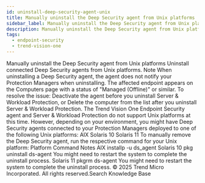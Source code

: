 ```yaml
---
id: uninstall-deep-security-agent-unix
title: Manually uninstall the Deep Security agent from Unix platforms
sidebar_label: Manually uninstall the Deep Security agent from Unix platforms
description: Manually uninstall the Deep Security agent from Unix platforms
tags:
  - endpoint-security
  - trend-vision-one
---
```


 Manually uninstall the Deep Security agent from Unix platforms Uninstall connected Deep Security agents from Unix platforms. Note When uninstalling a Deep Security agent, the agent does not notify your Protection Managers when uninstalling. The affected endpoint appears on the Computers page with a status of "Managed (Offline)" or similar. To resolve the issue: Deactivate the agent before you uninstall Server & Workload Protection, or Delete the computer from the list after you uninstall Server & Workload Protection. The Trend Vision One Endpoint Security agent and Server & Workload Protection do not support Unix platforms at this time. However, depending on your environment, you might have Deep Security agents connected to your Protection Managers deployed to one of the following Unix platforms: AIX Solaris 10 Solaris 11 To manually remove the Deep Security agent, run the respective command for your Unix platform: Platform Command Notes AIX installp -u ds_agent Solaris 10 pkg uninstall ds-agent You might need to restart the system to complete the uninstall process. Solaris 11 pkgrm ds-agent You might need to restart the system to complete the uninstall process. © 2025 Trend Micro Incorporated. All rights reserved.Search Knowledge Base
